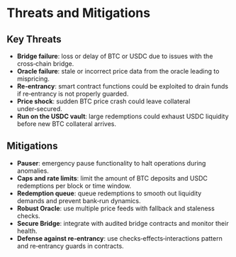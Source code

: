 # Threats and Mitigations

## Key Threats

- **Bridge failure**: loss or delay of BTC or USDC due to issues with the cross‑chain bridge.
- **Oracle failure**: stale or incorrect price data from the oracle leading to mispricing.
- **Re‑entrancy**: smart contract functions could be exploited to drain funds if re‑entrancy is not properly guarded.
- **Price shock**: sudden BTC price crash could leave collateral under‑secured.
- **Run on the USDC vault**: large redemptions could exhaust USDC liquidity before new BTC collateral arrives.

## Mitigations

- **Pauser**: emergency pause functionality to halt operations during anomalies.
- **Caps and rate limits**: limit the amount of BTC deposits and USDC redemptions per block or time window.
- **Redemption queue**: queue redemptions to smooth out liquidity demands and prevent bank‑run dynamics.
- **Robust Oracle**: use multiple price feeds with fallback and staleness checks.
- **Secure Bridge**: integrate with audited bridge contracts and monitor their health.
- **Defense against re‑entrancy**: use checks‑effects‑interactions pattern and re‑entrancy guards in contracts.
